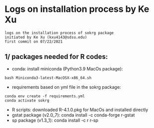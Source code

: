 # Logs on installation process by Ke Xu

```
logs on the installation process of sokrg package
initiated by Ke Xu (kxu4143@sdsu.edu)
first commit on 07/22/2021
```

## 1/ packages needed for R codes:
  - conda: install miniconda (Python3.9 MacOs package):
```
bash Miniconda3-latest-MacOSX-x86_64.sh
```
  - requirements based on yml file in the sokrg package:
```
conda env create -f requirements.yml
conda activate sokrg
```
  - R scripts: downloaded R-4.1.0.pkg for MacOs and installed directly
  - gstat package (v2.0_7): conda install -c conda-forge r-gstat
  - sp package (v1.3_1): conda install -c r r-sp
